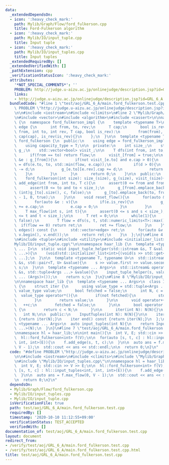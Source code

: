 ```yaml
---
data:
  _extendedDependsOn:
  - icon: ':heavy_check_mark:'
    path: Mylib/Graph/Flow/ford_fulkerson.cpp
    title: Ford-Fulkerson algorithm
  - icon: ':heavy_check_mark:'
    path: Mylib/IO/input_tuple.cpp
    title: Input tuple
  - icon: ':heavy_check_mark:'
    path: Mylib/IO/input_tuples.cpp
    title: Input tuples
  _extendedRequiredBy: []
  _extendedVerifiedWith: []
  _pathExtension: cpp
  _verificationStatusIcon: ':heavy_check_mark:'
  attributes:
    '*NOT_SPECIAL_COMMENTS*': ''
    PROBLEM: http://judge.u-aizu.ac.jp/onlinejudge/description.jsp?id=GRL_6_A
    links:
    - http://judge.u-aizu.ac.jp/onlinejudge/description.jsp?id=GRL_6_A
  bundledCode: "#line 1 \"test/aoj/GRL_6_A/main.ford_fulkerson.test.cpp\"\n#define\
    \ PROBLEM \"http://judge.u-aizu.ac.jp/onlinejudge/description.jsp?id=GRL_6_A\"\
    \n\n#include <iostream>\n#include <climits>\n#line 2 \"Mylib/Graph/Flow/ford_fulkerson.cpp\"\
    \n#include <vector>\n#include <algorithm>\n#include <cassert>\n\nnamespace haar_lib\
    \ {\n  namespace ford_fulkerson_impl {\n    template <typename T>\n    struct\
    \ edge {\n      int from, to, rev;\n      T cap;\n      bool is_rev;\n      edge(int\
    \ from, int to, int rev, T cap, bool is_rev):\n        from(from), to(to), rev(rev),\
    \ cap(cap), is_rev(is_rev){}\n    };\n  }\n\n  template <typename T>\n  class\
    \ ford_fulkerson {\n  public:\n    using edge = ford_fulkerson_impl::edge<T>;\n\
    \    using capacity_type = T;\n\n  private:\n    int size_;\n    std::vector<std::vector<edge>>\
    \ g_;\n    std::vector<bool> visit_;\n\n    T dfs(int from, int to, T flow){\n\
    \      if(from == to) return flow;\n      visit_[from] = true;\n\n      for(auto\
    \ &e : g_[from]){\n        if(not visit_[e.to] and e.cap > 0){\n          T d\
    \ = dfs(e.to, to, std::min(flow, e.cap));\n          if(d > 0){\n            e.cap\
    \ -= d;\n            g_[e.to][e.rev].cap += d;\n            return d;\n      \
    \    }\n        }\n      }\n      return 0;\n    }\n\n  public:\n    ford_fulkerson(){}\n\
    \    ford_fulkerson(int size): size_(size), g_(size), visit_(size){}\n\n    void\
    \ add_edge(int from, int to, T c){\n      assert(0 <= from and from < size_);\n\
    \      assert(0 <= to and to < size_);\n      g_[from].emplace_back(from, to,\
    \ (int)g_[to].size(), c, false);\n      g_[to].emplace_back(to, from, (int)g_[from].size()\
    \ - 1, 0, true);\n    }\n\n    void reset_flow(){\n      for(auto &v : g_){\n\
    \        for(auto &e : v){\n          if(e.is_rev){\n            g_[e.to][e.rev].cap\
    \ += e.cap;\n            e.cap = 0;\n          }\n        }\n      }\n    }\n\n\
    \    T max_flow(int s, int t){\n      assert(0 <= s and s < size_);\n      assert(0\
    \ <= t and t < size_);\n\n      T ret = 0;\n\n      while(1){\n        visit_.assign(size_,\
    \ false);\n        T flow = dfs(s, t, std::numeric_limits<T>::max());\n      \
    \  if(flow == 0) return ret;\n        ret += flow;\n      }\n    }\n\n    std::vector<edge>\
    \ edges() const {\n      std::vector<edge> ret;\n      for(auto &v : g_) ret.insert(ret.end(),\
    \ v.begin(), v.end());\n      return ret;\n    }\n  };\n}\n#line 4 \"Mylib/IO/input_tuples.cpp\"\
    \n#include <tuple>\n#include <utility>\n#include <initializer_list>\n#line 6 \"\
    Mylib/IO/input_tuple.cpp\"\n\nnamespace haar_lib {\n  template <typename T, size_t\
    \ ... I>\n  static void input_tuple_helper(std::istream &s, T &val, std::index_sequence<I\
    \ ...>){\n    (void)std::initializer_list<int>{(void(s >> std::get<I>(val)), 0)\
    \ ...};\n  }\n\n  template <typename T, typename U>\n  std::istream& operator>>(std::istream\
    \ &s, std::pair<T, U> &value){\n    s >> value.first >> value.second;\n    return\
    \ s;\n  }\n\n  template <typename ... Args>\n  std::istream& operator>>(std::istream\
    \ &s, std::tuple<Args ...> &value){\n    input_tuple_helper(s, value, std::make_index_sequence<sizeof\
    \ ... (Args)>());\n    return s;\n  }\n}\n#line 8 \"Mylib/IO/input_tuples.cpp\"\
    \n\nnamespace haar_lib {\n  template <typename ... Args>\n  class InputTuples\
    \ {\n    struct iter {\n      using value_type = std::tuple<Args ...>;\n     \
    \ value_type value;\n      bool fetched = false;\n      int N, c = 0;\n\n    \
    \  value_type operator*(){\n        if(not fetched){\n          std::cin >> value;\n\
    \        }\n        return value;\n      }\n\n      void operator++(){\n     \
    \   ++c;\n        fetched = false;\n      }\n\n      bool operator!=(iter &) const\
    \ {\n        return c < N;\n      }\n\n      iter(int N): N(N){}\n    };\n\n \
    \   int N;\n\n  public:\n    InputTuples(int N): N(N){}\n\n    iter begin() const\
    \ {return iter(N);}\n    iter end() const {return iter(N);}\n  };\n\n  template\
    \ <typename ... Args>\n  auto input_tuples(int N){\n    return InputTuples<Args\
    \ ...>(N);\n  }\n}\n#line 7 \"test/aoj/GRL_6_A/main.ford_fulkerson.test.cpp\"\n\
    \nnamespace hl = haar_lib;\n\nint main(){\n  int V, E; std::cin >> V >> E;\n\n\
    \  hl::ford_fulkerson<int> f(V);\n\n  for(auto [s, t, c] : hl::input_tuples<int,\
    \ int, int>(E)){\n    f.add_edge(s, t, c);\n  }\n\n  auto ans = f.max_flow(0,\
    \ V - 1);\n  std::cout << ans << std::endl;\n\n  return 0;\n}\n"
  code: "#define PROBLEM \"http://judge.u-aizu.ac.jp/onlinejudge/description.jsp?id=GRL_6_A\"\
    \n\n#include <iostream>\n#include <climits>\n#include \"Mylib/Graph/Flow/ford_fulkerson.cpp\"\
    \n#include \"Mylib/IO/input_tuples.cpp\"\n\nnamespace hl = haar_lib;\n\nint main(){\n\
    \  int V, E; std::cin >> V >> E;\n\n  hl::ford_fulkerson<int> f(V);\n\n  for(auto\
    \ [s, t, c] : hl::input_tuples<int, int, int>(E)){\n    f.add_edge(s, t, c);\n\
    \  }\n\n  auto ans = f.max_flow(0, V - 1);\n  std::cout << ans << std::endl;\n\
    \n  return 0;\n}\n"
  dependsOn:
  - Mylib/Graph/Flow/ford_fulkerson.cpp
  - Mylib/IO/input_tuples.cpp
  - Mylib/IO/input_tuple.cpp
  isVerificationFile: true
  path: test/aoj/GRL_6_A/main.ford_fulkerson.test.cpp
  requiredBy: []
  timestamp: '2020-10-10 11:12:55+09:00'
  verificationStatus: TEST_ACCEPTED
  verifiedWith: []
documentation_of: test/aoj/GRL_6_A/main.ford_fulkerson.test.cpp
layout: document
redirect_from:
- /verify/test/aoj/GRL_6_A/main.ford_fulkerson.test.cpp
- /verify/test/aoj/GRL_6_A/main.ford_fulkerson.test.cpp.html
title: test/aoj/GRL_6_A/main.ford_fulkerson.test.cpp
---
```

